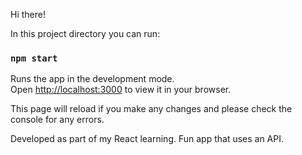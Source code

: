 Hi there!

In this project directory you can run:

### `npm start`

Runs the app in the development mode.\
Open [http://localhost:3000](http://localhost:3000) to view it in your browser.

This page will reload if you make any changes and please check the console for any errors.

Developed as part of my React learning. Fun app that uses an API.
